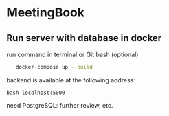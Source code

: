 # MeetingBook

## Run server with database in docker
run command in terminal or Git bash (optional)
   
 ```bash
    docker-compose up --build
 ```
backend is available at the following address:

 ```
 bash localhost:5000
 ```
need PostgreSQL: further review, etc.
